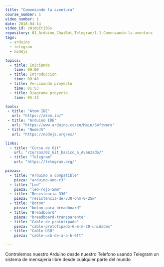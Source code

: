 ```yaml
---
title: "Comenzando la aventura"
course_number: 1
video_number: 1
date: 2018-04-14
video_id: zWjdpEtj9Gs
repository: 01_Arduino_ChatBot_Telegram/1.1-Comenzando-la-aventura
tags:
  - arduino
  - telegram
  - nodejs

topics:
  - title: Iniciando
    time: 00:00
  - title: Introduccion
    time: 00:48
  - title: Vercioando proyecto
    time: 01:53
  - title: Diagrama proyecto
    time: 05:13

tools:
 - title: "Atom IDE"
   url: "https://atom.io/"
 - title: "Arduino IDE"
   url: "https://www.arduino.cc/en/Main/Software"
 - title: "NodeJS"
   url: "https://nodejs.org/es/"

links:
  - title: "Curso de Git"
    url: "/Cursos/02_Git_basico_a_Avanzado/"
  - title: "Telegram"
    url: "https://telegram.org/"

piezas:
  - title: "Arduino o compatible"
    pieza: "arduino-uno-r3"
  - title: "Led"
    pieza: "led-rojo-5mm"
  - title: "Resistencia 330"
    pieza: "resistencia-de-330-ohm-0-25w"
  - title: "Botón"
    pieza: "boton-para-breadboard"
  - title: "Breadboard"
    pieza: "breadboard-transparente"
  - title: "Cable de prototipado"
    pieza: "cable-prototipado-6-m-m-20-unidades"
  - title: "Cable USB"
    pieza: "cable-usb-de-a-a-b-6ft"

---
```


Controlemos nuestro Arduino desde nuestro Telefono usando Telegram un sistema de mensajeria libre desde cualquier parte del mundo
